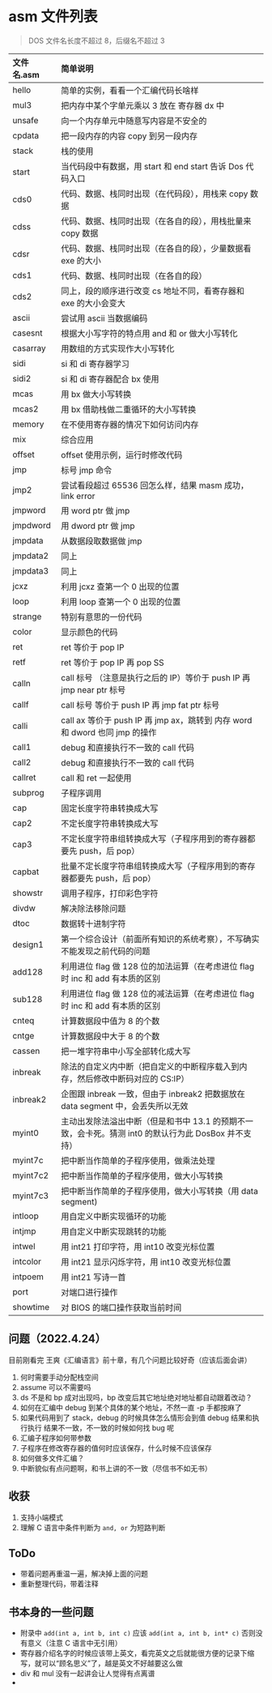# asm 文件列表

> DOS 文件名长度不超过 8，后缀名不超过 3

| 文件名.asm | 简单说明 |
| :-------  | :------  |
| hello     | 简单的实例，看看一个汇编代码长啥样 |
| mul3      | 把内存中某个字单元乘以 3 放在 寄存器 dx 中 |
| unsafe    | 向一个内存单元中随意写内容是不安全的 |
| cpdata    | 把一段内存的内容 copy 到另一段内存 |
| stack     | 栈的使用 |
| start     | 当代码段中有数据，用 start 和 end start 告诉 Dos 代码入口 |
| cds0      | 代码、数据、栈同时出现（在代码段），用栈来 copy 数据 |
| cdss      | 代码、数据、栈同时出现（在各自的段），用栈批量来 copy 数据 |
| cdsr      | 代码、数据、栈同时出现（在各自的段），少量数据看 exe 的大小 |
| cds1      | 代码、数据、栈同时出现（在各自的段）|
| cds2      | 同上，段的顺序进行改变 cs 地址不同，看寄存器和 exe 的大小会变大 |
| ascii     | 尝试用 ascii 当数据编码 |
| casesnt   | 根据大小写字符的特点用 and 和 or 做大小写转化 |
| casarray  | 用数组的方式实现作大小写转化 |
| sidi      | si 和 di 寄存器学习 |
| sidi2     | si 和 di 寄存器配合 bx 使用 |
| mcas      | 用 bx 做大小写转换 |
| mcas2     | 用 bx 借助栈做二重循环的大小写转换 |
| memory    | 在不使用寄存器的情况下如何访问内存 |
| mix       | 综合应用 |
| offset    | offset 使用示例，运行时修改代码 |
| jmp       | 标号 jmp 命令 |
| jmp2      | 尝试看段超过 65536 回怎么样，结果 masm 成功，link error |
| jmpword   | 用 word ptr 做 jmp |
| jmpdword  | 用 dword ptr 做 jmp |
| jmpdata   | 从数据段取数据做 jmp |
| jmpdata2  | 同上 |
| jmpdata3  | 同上 |
| jcxz      | 利用 jcxz 查第一个 0 出现的位置 |
| loop      | 利用 loop 查第一个 0 出现的位置 |
| strange   | 特别有意思的一份代码 |
| color     | 显示颜色的代码 |
| ret       | ret 等价于 pop IP |
| retf      | ret 等价于 pop IP 再 pop SS |
| calln     | call 标号 （注意是执行之后的 IP）等价于 push IP 再 jmp near ptr 标号 |
| callf     | call 标号 等价于 push IP 再 jmp fat ptr 标号 |
| calli     | call ax 等价于 push IP 再 jmp ax，跳转到 内存 word 和 dword 也同 jmp 的操作 |
| call1     | debug 和直接执行不一致的 call 代码 |
| call2     | debug 和直接执行不一致的 call 代码 |
| callret   | call 和 ret 一起使用 |
| subprog   | 子程序调用 |
| cap       | 固定长度字符串转换成大写 |
| cap2      | 不定长度字符串转换成大写 |
| cap3      | 不定长度字符串组转换成大写（子程序用到的寄存器都要先 push，后 pop）|
| capbat    | 批量不定长度字符串组转换成大写（子程序用到的寄存器都要先 push，后 pop）|
| showstr   | 调用子程序，打印彩色字符 |
| divdw     | 解决除法移除问题 |
| dtoc      | 数据转十进制字符 |
| design1   | 第一个综合设计（前面所有知识的系统考察），不写确实不能发现之前代码的问题 |
| add128    | 利用进位 flag 做 128 位的加法运算（在考虑进位 flag 时 inc 和 add 有本质的区别 |
| sub128    | 利用进位 flag 做 128 位的减法运算（在考虑进位 flag 时 inc 和 add 有本质的区别 |
| cnteq     | 计算数据段中值为 8 的个数 |
| cntge     | 计算数据段中大于 8 的个数 |
| cassen    | 把一堆字符串中小写全部转化成大写 |
| inbreak   | 除法的自定义内中断（把自定义的中断程序载入到内存，然后修改中断码对应的 CS:IP） |
| inbreak2  | 企图跟 inbreak 一致，但由于 inbreak2 把数据放在 data segment 中，会丢失所以无效 |
| myint0    | 主动出发除法溢出中断（但是和书中 13.1 的预期不一致，会卡死。猜测 int0 的默认行为此 DosBox 并不支持） |
| myint7c   | 把中断当作简单的子程序使用，做乘法处理  |
| myint7c2  | 把中断当作简单的子程序使用，做大小写转换 |
| myint7c3  | 把中断当作简单的子程序使用，做大小写转换（用 data segment) |
| intloop   | 用自定义中断实现循环的功能 |
| intjmp    | 用自定义中断实现跳转的功能 |
| intwel    | 用 int21 打印字符，用 int10 改变光标位置 |
| intcolor  | 用 int21 显示闪烁字符，用 int10 改变光标位置 |
| intpoem   | 用 int21 写诗一首 |
| port      | 对端口进行操作 |
| showtime  | 对 BIOS 的端口操作获取当前时间 |






## 问题（2022.4.24）

目前刚看完 王爽《汇编语言》前十章，有几个问题比较好奇（应该后面会讲）

1. 何时需要手动分配栈空间
2. assume 可以不需要吗
3. ds 不是和 bp 成对出现吗，bp 改变后其它地址绝对地址都自动跟着改动？
4. 如何在汇编中 debug 到某个具体的某个地址，不然一直 -p 手都按麻了
5. 如果代码用到了 stack，debug 的时候具体怎么情形会到值 debug 结果和执行执行 结果不一致，不一致的时候如何找 bug 呢
6. 汇编子程序如何带参数
7. 子程序在修改寄存器的值何时应该保存，什么时候不应该保存
8. 如何做多文件汇编？
9. 中断貌似有点问题啊，和书上讲的不一致（尽信书不如无书）


## 收获

1. 支持小端模式
2. 理解 C 语言中条件判断为 `and, or` 为短路判断


## ToDo

- 带着问题再重温一遍，解决掉上面的问题
- 重新整理代码，带着注释



## 书本身的一些问题

- 附录中 `add(int a, int b, int c)` 应该 `add(int a, int b, int* c)` 否则没有意义（注意 C 语言中无引用）
- 寄存器介绍名字的时候应该带上英文，看完英文之后就能很方便的记录下缩写，就可以“顾名思义”了，越是英文不好越要这么做
- div 和 mul 没有一起讲会让人觉得有点离谱
-